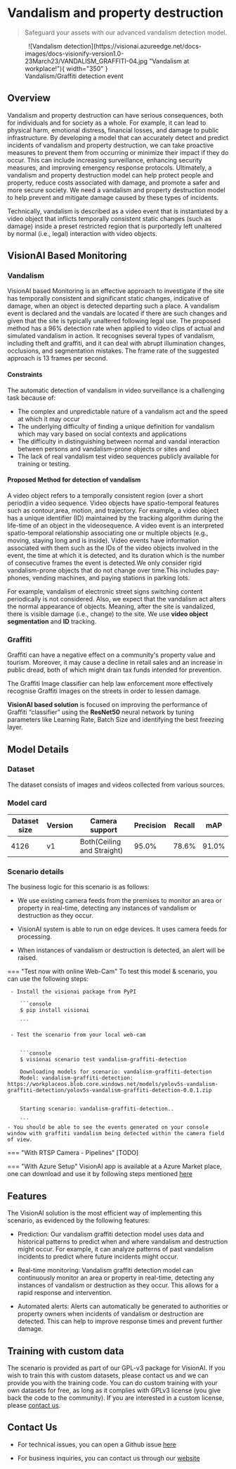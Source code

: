 # **Vandalism and property destruction**

> Safeguard your assets with our advanced vandalism detection model.

<figure markdown>
  ![Vandalism detection](https://visionai.azureedge.net/docs-images/docs-visionify-version1.0-23March23/VANDALISM_GRAFFITI-04.jpg "Vandalism at workplace!"){ width="350" }<figcaption>Vandalism/Graffiti detection event</figcaption>
</figure>

## Overview
Vandalism and property destruction can have serious consequences, both for individuals and for society as a whole. For example, it can lead to physical harm, emotional distress, financial losses, and damage to public infrastructure. By developing a model that can accurately detect and predict incidents of vandalism and property destruction, we can take proactive measures to prevent them from occurring or minimize their impact if they do occur. This can include increasing surveillance, enhancing security measures, and improving emergency response protocols. Ultimately, a vandalism and property destruction model can help protect people and property, reduce costs associated with damage, and promote a safer and more secure society. We need a vandalism and property destruction model to help prevent and mitigate damage caused by these types of incidents. 

Technically, vandalism is described as a video event that is instantiated by a video object that inflicts temporally consistent static changes (such as damage) inside a preset restricted region that is purportedly left unaltered by normal (i.e., legal) interaction with video objects.

## VisionAI Based Monitoring

### **Vandalism**
VisionAI based Monitoring is an effective approach to investigate if the site has temporally  consistent and significant static changes, indicative of damage, when an object is detected departing such a place. A vandalism event is declared and the vandals are located if there are such changes and given that the site is typically unaltered following legal use. The proposed method has a 96% detection rate when applied to video clips of actual and simulated vandalism in action. It recognises several types of vandalism, including theft and graffiti, and it can deal with abrupt illumination changes, occlusions, and segmentation mistakes. The frame rate of the suggested approach is 13 frames per second.
#### Constraints
The automatic detection of vandalism in video surveillance is a challenging task because of:
- The complex and unpredictable nature of a vandalism act and the speed at which it may occur
- The underlying difficulty of finding a unique definition for vandalism which may vary based on social contexts and applications
- The difficulty in distinguishing between normal and vandal interaction between persons and vandalism-prone objects or sites and
- The lack of real vandalism test video sequences publicly available for training or testing.
#### Proposed Method for detection of vandalism

A video object refers to a temporally consistent region (over a short period)in a video sequence. Video objects have spatio-temporal features such as contour,area, motion, and trajectory. For example, a video object has a unique identifier (ID) maintained by the tracking algorithm during the life-time of an object in the videosequence. A video event is an interpreted spatio-temporal relationship associating one or multiple objects (e.g., moving, staying long and is inside). Video events have information associated with them such as the IDs of the video objects involved in the event, the time at which it is detected, and its duration which is the number of consecutive frames the event is detected.We only consider rigid vandalism-prone objects that do not change over time.This includes pay-phones, vending machines, and paying stations in parking lots.

For example, vandalism of electronic street signs switching content periodically is not considered. Also, we expect that the vandalism act alters the normal appearance of objects. Meaning, after the site is vandalized, there is visible damage (i.e., change) to the site. We use **video object segmentation** and **ID** tracking.
### **Graffiti**
Graffiti can have a negative effect on a community's property value and tourism. Moreover, it may cause a decline in retail sales and an increase in public dread, both of which might drain tax funds intended for prevention. 

The Graffiti Image classifier can help law enforcement more effectively recognise Graffiti Images on the streets in order to lessen damage.

**VisionAI based solution** is focused on improving the performance of Graffiti “classifier” using the **ResNet50** neural network by tuning parameters like Learning Rate, Batch Size and identifying the best freezing layer.


## Model Details

### Dataset

The dataset consists of images and videos collected from various sources. 

### Model card

 <div class="table">
    <table class="fl-table">
        <thead>
        <tr><th>Dataset size</th>
            <th>Version</th>
            <th>Camera support</th>
            <th>Precision</th>
            <th>Recall</th>
            <th>mAP</th>  
        </thead>
        <tbody>
        <tr>
            <td>4126</td>
            <td>v1</td>
            <td>Both(Ceiling and Straight)</td>
            <td>95.0% </td>
            <td>78.6% </td>
            <td>91.0% </td>
        </tr>
        </tbody>
    </table>
</div>

### Scenario details

The business logic for this scenario is as follows:

- We use existing camera feeds from the premises to monitor an area or property in real-time, detecting any instances of vandalism or destruction as they occur.

- VisionAI system is able to run on edge devices. It uses camera feeds for processing.

- When instances of vandalism or destruction is detected, an alert will be raised.

=== "Test now with online Web-Cam"
     To test this model & scenario, you can use the following steps:

     - Install the visionai package from PyPI
     
        ```console
        $ pip install visionai
        
        ```
     
     - Test the scenario from your local web-cam
     

        ```console
        $ visionai scenario test vandalism-graffiti-detection

        Downloading models for scenario: vandalism-graffiti-detection
        Model: vandalism-graffiti-detection: https://workplaceos.blob.core.windows.net/models/yolov5s-vandalism-graffiti-detection/yolov5s-vandalism-graffiti-detection-0.0.1.zip
        

        Starting scenario: vandalism-graffiti-detection..

        ```
    - You should be able to see the events generated on your console window with graffiti vandalism being detected within the camera field of view.

=== "With RTSP Camera - Pipelines"
     [TODO]
 
=== "With Azure Setup"
     VisionAI app is available at a Azure Market place, one can download and use it by following steps mentioned [here](../overview/azure-managed-app.md)


## Features

The VisionAI solution is the most efficient way of implementing this scenario, as evidenced by the following features:

- Prediction: Our vandalism graffiti detection model uses data and historical patterns to predict when and where vandalism and destruction might occur. For example, it can analyze patterns of past vandalism incidents to predict where future incidents might occur.

- Real-time monitoring: Vandalism graffiti detection model can continuously monitor an area or property in real-time, detecting any instances of vandalism or destruction as they occur. This allows for a rapid response and intervention.

- Automated alerts: Alerts can automatically be generated to authorities or property owners when incidents of vandalism or destruction are detected. This can help to improve response times and prevent further damage.


## Training with custom data
The scenario is provided as part of our GPL-v3 package for VisionAI. If you wish to train this with custom datasets, please contact us and we can provide you with the training code. You can do custom training with your own datasets for free, as long as it complies with GPLv3 license (you give back the code to the community). If you are interested in a custom license, please [contact us](../company/contact.md).

## Contact Us
- For technical issues, you can open a Github issue [here](https://github.com/visionify/visionai)

- For business inquiries, you can contact us through our [website](https://visionify.ai/contact-us/)
